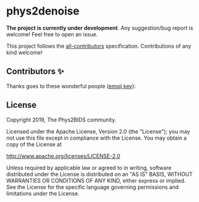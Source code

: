 <a name="readme"></a>
<!-- <img alt="Phys2Denoise" src="https://github.com/physiopy/phys2denoise/blob/master/docs/_static/phys2bids_logo1280×640.png" height="150"> -->

phys2denoise
============

<!-- [![DOI](https://zenodo.org/badge/DOI/10.5281/zenodo.3653153.svg)](https://doi.org/10.5281/zenodo.3653153) -->
<!-- [![Build Status](https://travis-ci.org/physiopy/phys2denoise.svg?branch=master)](https://travis-ci.org/physiopy/phys2denoise) -->
<!-- [![Join the chat at https://gitter.im/phys2denoise/community](https://badges.gitter.im/phys2denoise/community.svg)](https://gitter.im/phys2denoise/community?utm_source=badge&utm_medium=badge&utm_campaign=pr-badge&utm_content=badge) -->
<!-- [![Documentation Status](https://readthedocs.org/projects/phys2denoise/badge/?version=latest)](https://phys2denoise.readthedocs.io/en/latest/?badge=latest) -->
<!-- [![Requirements Status](https://requires.io/github/physiopy/phys2denoise/requirements.svg?branch=master)](https://requires.io/github/physiopy/phys2denoise/requirements/?branch=master) -->
<!-- [![codecov](https://codecov.io/gh/physiopy/phys2denoise/branch/master/graph/badge.svg)](https://codecov.io/gh/physiopy/phys2denoise) -->
<!-- ALL-CONTRIBUTORS-BADGE:START - Do not remove or modify this section -->
<!-- [![All Contributors](https://img.shields.io/badge/all_contributors-11-orange.svg?style=flat)](#contributors-) -->
<!-- ALL-CONTRIBUTORS-BADGE:END -->

<!-- ``phys2denoise`` is a python3 library meant to format physiological files in BIDS. -->
<!-- It was born for AcqKnowledge files (BIOPAC), and at the moment it supports -->
<!-- ``.acq`` files as well as ``.txt`` files obtained by labchart -->
<!-- (ADInstruments). -->
<!-- It doesn't support physiological files recorded with the MRI, as you can find a software for it [here](https://github.com/tarrlab/physio2bids). -->
<!--  -->
<!-- If you use ``phy2bids`` in your work, please cite it with the zenodo DOI as: -->
<!--  -->
<!-- >The phys2denoise contributors, Daniel Alcalá, Apoorva Ayyagari, Molly Bright, César Caballero-Gaudes, Vicente Ferrer Gallardo, Soichi Hayashi, Ross Markello, Stefano Moia, Rachael Stickland, Eneko Uruñuela, & Kristina Zvolanek (2020, February 6). physiopy/phys2denoise: BIDS formatting of physiological recordings v1.3.0-beta (Version v1.3.0-beta). Zenodo. http://doi.org/10.5281/zenodo.3653153 -->
<!--  -->
<!-- [Read the latest documentation](https://phys2denoise.readthedocs.io/en/latest/) for more information on phys2denoise! -->
<!--  -->
<!-- Shortcuts: -->
<!-- - [Requirements](https://phys2denoise.readthedocs.io/en/latest/installation.html#requirements) -->
<!-- - [Installation](https://phys2denoise.readthedocs.io/en/latest/installation.html#linux-and-mac-installation) -->
<!-- - [Usage](https://phys2denoise.readthedocs.io/en/latest/cli.html) -->
<!-- - [How to use phys2denoise](https://phys2denoise.readthedocs.io/en/latest/howto.html) -->
<!-- - [Contributing to phys2denoise](https://phys2denoise.readthedocs.io/en/latest/contributing.html) -->
<!-- - [Developer installation](https://phys2denoise.readthedocs.io/en/latest/contributing.html#linux-and-mac-developer-installation) -->
<!-- - [**Contributor guide**](https://phys2denoise.readthedocs.io/en/latest/contributorfile.html) -->
<!-- - [**Code of Conduct**](https://phys2denoise.readthedocs.io/en/latest/conduct.html) -->

**The project is currently under development**.
Any suggestion/bug report is welcome! Feel free to open an issue.

This project follows the [all-contributors](https://github.com/all-contributors/all-contributors) specification. Contributions of any kind welcome!

## Contributors ✨

Thanks goes to these wonderful people ([emoji key](https://allcontributors.org/docs/en/emoji-key)):

<!-- ALL-CONTRIBUTORS-LIST:START - Do not remove or modify this section -->
<!-- prettier-ignore-start -->
<!-- markdownlint-disable -->


<!-- markdownlint-enable -->
<!-- prettier-ignore-end -->
<!-- ALL-CONTRIBUTORS-LIST:END -->


License
-------

Copyright 2019, The Phys2BIDS community.

Licensed under the Apache License, Version 2.0 (the "License");
you may not use this file except in compliance with the License.
You may obtain a copy of the License at

http://www.apache.org/licenses/LICENSE-2.0

Unless required by applicable law or agreed to in writing, software
distributed under the License is distributed on an "AS IS" BASIS,
WITHOUT WARRANTIES OR CONDITIONS OF ANY KIND, either express or implied.
See the License for the specific language governing permissions and
limitations under the License.
